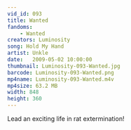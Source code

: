 ```yaml
---
vid_id: 093
title: Wanted
fandoms:
    - Wanted
creators: Luminosity
song: Hold My Hand
artist: Unkle
date:   2009-05-02 10:00:00
thumbnail: Luminosity-093-Wanted.jpg
barcode: Luminosity-093-Wanted.png
mp4name: Luminosity-093-Wanted.m4v
mp4size: 63.2 MB
width: 848
height: 360
---
```


Lead an exciting life in rat extermination!
  